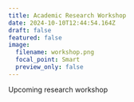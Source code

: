 ```yaml
---
title: Academic Research Workshop
date: 2024-10-10T12:44:54.164Z
draft: false
featured: false
image:
  filename: workshop.png
  focal_point: Smart
  preview_only: false
---
```

Upcoming research workshop